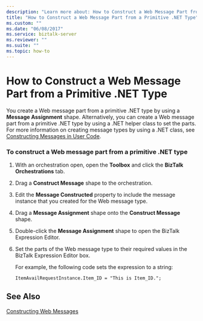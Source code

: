 ```yaml
---
description: "Learn more about: How to Construct a Web Message Part from a Primitive .NET Type"
title: "How to Construct a Web Message Part from a Primitive .NET Type"
ms.custom: ""
ms.date: "06/08/2017"
ms.service: biztalk-server
ms.reviewer: ""
ms.suite: ""
ms.topic: how-to
---
```

# How to Construct a Web Message Part from a Primitive .NET Type
You create a Web message part from a primitive .NET type by using a **Message Assignment** shape. Alternatively, you can create a Web message part from a primitive .NET type by using a .NET helper class to set the parts. For more information on creating message types by using a .NET class, see [Constructing Messages in User Code](../core/constructing-messages-in-user-code.md).  
  
### To construct a Web message part from a primitive .NET type  
  
1.  With an orchestration open, open the **Toolbox** and click the **BizTalk Orchestrations** tab.  
  
2.  Drag a **Construct Message** shape to the orchestration.  
  
3.  Edit the **Message Constructed** property to include the message instance that you created for the Web message type.  
  
4.  Drag a **Message Assignment** shape onto the **Construct Message** shape.  
  
5.  Double-click the **Message Assignment** shape to open the BizTalk Expression Editor.  
  
6.  Set the parts of the Web message type to their required values in the BizTalk Expression Editor box.  
  
     For example, the following code sets the expression to a string:  
  
    ```  
    ItemAvailRequestInstance.Item_ID = "This is Item_ID.";  
    ```  
  
## See Also  
 [Constructing Web Messages](../core/constructing-web-messages.md)
